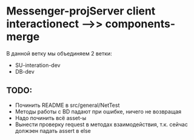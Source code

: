 # Messenger-projServer client interactionect -->> components-merge
В данной ветку мы объединяем 2 ветки:
* SU-interation-dev
* DB-dev

## TODO:
 * Починить README в src/general/NetTest
 * Методы работы с BD падают при ошибке, ничего не возвращая
 * Надо починить всё asset-ы
 * Вынести проверку request в методах взаимодействия, т.к. сейчас должэен падать assert в else